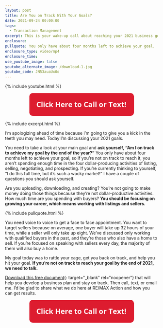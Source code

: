 ```yaml
---
layout: post
title: Are You on Track With Your Goals?
date: 2021-09-24 00:00:00
tags:
  - Transaction Management
excerpt: This is your wake-up call about reaching your 2021 business goals.
enclosure:
pullquote: You only have about four months left to achieve your goal.
enclosure_type: video/mp4
enclosure_time:
use_youtube_image: false
youtube_alternate_image: /download-1.jpg
youtube_code: JN53auaUx0o
---
```

{% include youtube.html %}

<center><a href="tel:6306382600"><img width="345" height="75" src="uploads/Button - 345.png" /></a></center>

{% include excerpt.html %}

I’m apologizing ahead of time because I’m going to give you a kick in the teeth you may need. Today I’m discussing your 2021 goals.

You need to take a look at your main goal and **ask yourself, “Am I on track to achieve my goal by the end of the year?”** You only have about four months left to achieve your goal, so if you’re not on track to reach it, you aren’t spending enough time in the four dollar-producing activities of listing, selling, negotiating, and prospecting. If you’re currently thinking to yourself, “I do this full time, but it’s such a wacky market\!” I have a couple of questions you should ask yourself.

Are you uploading, downloading, and creating? You’re not going to make money doing those things because they’re not dollar-productive activities. How much time are you spending with buyers? **You should be focusing on growing your career, which means working with listings and sellers.**

{% include pullquote.html %}

You need voice to voice to get a face to face appointment. You want to target sellers because on average, one buyer will take up 32 hours of your time, while a seller will only take up eight. We’ve discussed only working with qualified buyers in the past, and they’re those who also have a home to sell. If you’re focused on speaking with sellers every day, the majority of them will also buy a home.

My goal today was to rattle your cage, get you back on track, and help you hit your goal. **If you’re not on track to reach your goal by the end of 2021, we need to talk.**

[<u>Download this free document</u>](https://join.gochicagolandhomes.com/ask/fcaee647b264e3da187d14e0fd4647b1){: target="_blank" rel="noopener"} that will help you develop a business plan and stay on track. Then call, text, or email me. I’d be glad to share what we do here at RE/MAX Action and how you can get results.

<center><a href="tel:6306382600"><img width="345" height="75" src="uploads/Button - 345.png" /></a></center>
